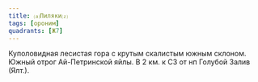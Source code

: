 ```yaml
---
title: ⒜Пиляки⒵
tags: [ороним]
quadrants: [Ж7]
---
```


Куполовидная лесистая гора с крутым скалистым южным склоном. Южный отрог
Ай-Петринской яйлы. В 2 км. к СЗ от нп Голубой Залив (Ялт.).
